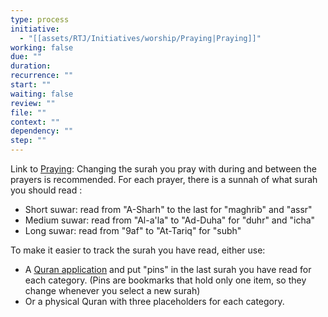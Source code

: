 ```yaml
---
type: process
initiative:
  - "[[assets/RTJ/Initiatives/worship/Praying|Praying]]"
working: false
due: ""
duration: 
recurrence: ""
start: ""
waiting: false
review: ""
file: ""
context: ""
dependency: ""
step: ""
---
```


Link to [Praying](assets/RTJ/Initiatives/worship/Praying.md): Changing the surah you pray with during and between the prayers is recommended. For each prayer, there is a sunnah of what surah you should read :

* Short suwar: read from "A-Sharh" to the last for "maghrib" and "assr"
* Medium suwar: read from "Al-a'la" to "Ad-Duha" for "duhr" and "icha"
* Long suwar: read from "9af" to "At-Tariq" for "subh"

To make it easier to track the surah you have read, either use:

* A [Quran application](https://play.google.com/store/apps/details?id=com.greentech.quran&hl=en) and put "pins" in the last surah you have read for each category. (Pins are bookmarks that hold only one item, so they change whenever you select a new surah)
* Or a physical Quran with three placeholders for each category.

